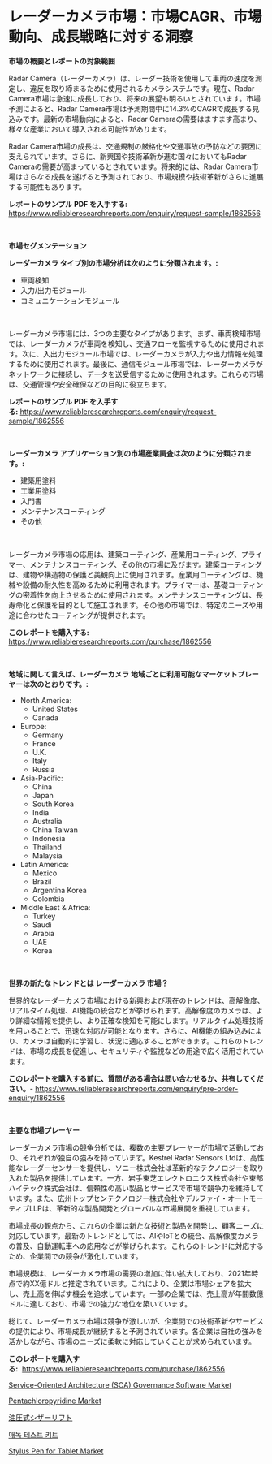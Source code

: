 <p><h1>レーダーカメラ市場：市場CAGR、市場動向、成長戦略に対する洞察</h1></p><p><strong>市場の概要とレポートの対象範囲</strong></p>
<p><p>Radar Camera（レーダーカメラ）は、レーダー技術を使用して車両の速度を測定し、違反を取り締まるために使用されるカメラシステムです。現在、Radar Camera市場は急速に成長しており、将来の展望も明るいとされています。市場予測によると、Radar Camera市場は予測期間中に14.3%のCAGRで成長する見込みです。最新の市場動向によると、Radar Cameraの需要はますます高まり、様々な産業において導入される可能性があります。</p><p>Radar Camera市場の成長は、交通規制の厳格化や交通事故の予防などの要因に支えられています。さらに、新興国や技術革新が進む国々においてもRadar Cameraの需要が高まっているとされています。将来的には、Radar Camera市場はさらなる成長を遂げると予測されており、市場規模や技術革新がさらに進展する可能性もあります。</p></p>
<p><strong>レポートのサンプル PDF を入手する:</strong> <a href="https://www.reliableresearchreports.com/enquiry/request-sample/1862556">https://www.reliableresearchreports.com/enquiry/request-sample/1862556</a></p>
<p>&nbsp;</p>
<p><strong>市場セグメンテーション</strong></p>
<p><strong>レーダーカメラ タイプ別の市場分析は次のように分類されます。:</strong></p>
<p><ul><li>車両検知</li><li>入力/出力モジュール</li><li>コミュニケーションモジュール</li></ul></p>
<p>&nbsp;</p>
<p><p>レーダーカメラ市場には、3つの主要なタイプがあります。まず、車両検知市場では、レーダーカメラが車両を検知し、交通フローを監視するために使用されます。次に、入出力モジュール市場では、レーダーカメラが入力や出力情報を処理するために使用されます。最後に、通信モジュール市場では、レーダーカメラがネットワークに接続し、データを送受信するために使用されます。これらの市場は、交通管理や安全確保などの目的に役立ちます。</p></p>
<p><strong>レポートのサンプル PDF を入手する:</strong>&nbsp;<a href="https://www.reliableresearchreports.com/enquiry/request-sample/1862556">https://www.reliableresearchreports.com/enquiry/request-sample/1862556</a></p>
<p>&nbsp;</p>
<p><strong> レーダーカメラ アプリケーション別の市場産業調査は次のように分類されます。:</strong></p>
<p><ul><li>建築用塗料</li><li>工業用塗料</li><li>入門書</li><li>メンテナンスコーティング</li><li>その他</li></ul></p>
<p>&nbsp;</p>
<p><p>レーダーカメラ市場の応用は、建築コーティング、産業用コーティング、プライマー、メンテナンスコーティング、その他の市場に及びます。建築コーティングは、建物や構造物の保護と美観向上に使用されます。産業用コーティングは、機械や設備の耐久性を高めるために利用されます。プライマーは、基礎コーティングの密着性を向上させるために使用されます。メンテナンスコーティングは、長寿命化と保護を目的として施工されます。その他の市場では、特定のニーズや用途に合わせたコーティングが提供されます。</p></p>
<p><strong>このレポートを購入する:</strong>&nbsp; <a href="https://www.reliableresearchreports.com/purchase/1862556">https://www.reliableresearchreports.com/purchase/1862556</a></p>
<p>&nbsp;</p>
<p><strong>地域に関して言えば、レーダーカメラ 地域ごとに利用可能なマーケットプレーヤーは次のとおりです。:</strong></p>
<p><ul>
    <li>
        North America:
        <ul>
            <li>United States</li>
            <li>Canada</li>
        </ul>
    </li>
    <li>
        Europe:
        <ul>
            <li>Germany</li>
            <li>France</li>
            <li>U.K.</li>
            <li>Italy</li>
            <li>Russia</li>
        </ul>
    </li>
    <li>
        Asia-Pacific:
        <ul>
            <li>China</li>
            <li>Japan</li>
            <li>South Korea</li>
            <li>India</li>
            <li>Australia</li>
            <li>China Taiwan</li>
            <li>Indonesia</li>
            <li>Thailand</li>
            <li>Malaysia</li>
        </ul>
    </li>
    <li>
        Latin America:
        <ul>
            <li>Mexico</li>
            <li>Brazil</li>
            <li>Argentina Korea</li>
            <li>Colombia</li>
        </ul>
    </li>
    <li>
        Middle East & Africa:
        <ul>
            <li>Turkey</li>
            <li>Saudi</li>
            <li>Arabia</li>
            <li>UAE</li>
            <li>Korea</li>
        </ul>
    </li>
    </ul></p>
<p>&nbsp;</p>
<p><strong>世界の新たなトレンドとは レーダーカメラ 市場？</strong></p>
<p><p>世界的なレーダーカメラ市場における新興および現在のトレンドは、高解像度、リアルタイム処理、AI機能の統合などが挙げられます。高解像度のカメラは、より詳細な情報を提供し、より正確な検知を可能にします。リアルタイム処理技術を用いることで、迅速な対応が可能となります。さらに、AI機能の組み込みにより、カメラは自動的に学習し、状況に適応することができます。これらのトレンドは、市場の成長を促進し、セキュリティや監視などの用途で広く活用されています。</p></p>
<p><strong>このレポートを購入する前に、質問がある場合は問い合わせるか、共有してください。</strong>- <a href="https://www.reliableresearchreports.com/enquiry/pre-order-enquiry/1862556">https://www.reliableresearchreports.com/enquiry/pre-order-enquiry/1862556</a></p>
<p>&nbsp;</p>
<p><strong>主要な市場プレーヤー</strong></p>
<p><p>レーダーカメラ市場の競争分析では、複数の主要プレーヤーが市場で活動しており、それぞれが独自の強みを持っています。Kestrel Radar Sensors Ltdは、高性能なレーダーセンサーを提供し、ソニー株式会社は革新的なテクノロジーを取り入れた製品を提供しています。一方、岩手東芝エレクトロニクス株式会社や東部ハイテック株式会社は、信頼性の高い製品とサービスで市場で競争力を維持しています。また、広州トップセンテクノロジー株式会社やデルファイ・オートモーティブLLPは、革新的な製品開発とグローバルな市場展開を重視しています。</p><p>市場成長の観点から、これらの企業は新たな技術と製品を開発し、顧客ニーズに対応しています。最新のトレンドとしては、AIやIoTとの統合、高解像度カメラの普及、自動運転車への応用などが挙げられます。これらのトレンドに対応するため、企業間での競争が激化しています。</p><p>市場規模は、レーダーカメラ市場の需要の増加に伴い拡大しており、2021年時点で約XX億ドルと推定されています。これにより、企業は市場シェアを拡大し、売上高を伸ばす機会を追求しています。一部の企業では、売上高が年間数億ドルに達しており、市場での強力な地位を築いています。</p><p>総じて、レーダーカメラ市場は競争が激しいが、企業間での技術革新やサービスの提供により、市場成長が継続すると予測されています。各企業は自社の強みを活かしながら、市場のニーズに柔軟に対応していくことが求められています。</p></p>
<p><strong>このレポートを購入する:</strong>&nbsp;&nbsp;<a href="https://www.reliableresearchreports.com/purchase/1862556">https://www.reliableresearchreports.com/purchase/1862556</a></p>
<p><p><a href="https://cautious-neon-760.notion.site/Service-Oriented-Architecture-SOA-Governance-Software-Market-Size-Furnishes-Valuable-Information-E-8c0c827e32534699bc908a7d793a0a1d">Service-Oriented Architecture (SOA) Governance Software Market</a></p><p><a href="https://github.com/gdfhhhj/Market-Research-Report-List-3/blob/main/pentachloropyridine-market.md">Pentachloropyridine Market</a></p><p><a href="https://medium.com/@jacksonwiza1924/%E6%B2%B9%E5%9C%A7%E3%82%B7%E3%82%B6%E3%83%BC%E3%83%AA%E3%83%95%E3%83%88%E5%B8%82%E5%A0%B4-%E7%AB%B6%E4%BA%89%E5%88%86%E6%9E%90-%E5%B8%82%E5%A0%B4%E5%8B%95%E5%90%91-2031%E5%B9%B4%E3%81%BE%E3%81%A7%E3%81%AE%E4%BA%88%E6%B8%AC-86f8f21e6fe9">油圧式シザーリフト</a></p><p><a href="https://medium.com/@derrickmafrks96745/%EC%82%AC%ED%8F%AC%EB%A7%88-%EA%B2%80%EC%82%AC-%ED%82%A4%ED%8A%B8-%EC%8B%9C%EC%9E%A5-%EC%A7%80%ED%91%9C-%ED%95%B4%EB%8F%85-%EC%8B%9C%EC%9E%A5-%EC%A0%90%EC%9C%A0%EC%9C%A8-%ED%8A%B8%EB%A0%8C%EB%93%9C-%EB%B0%8F-%EC%84%B1%EC%9E%A5-%ED%8C%A8%ED%84%B4-cb570fdd9bdd">매독 테스트 키트</a></p><p><a href="https://issuu.com/reportprime-2/docs/stylus-pen-for-tablet-market-size-2030.pptx">Stylus Pen for Tablet Market</a></p></p>